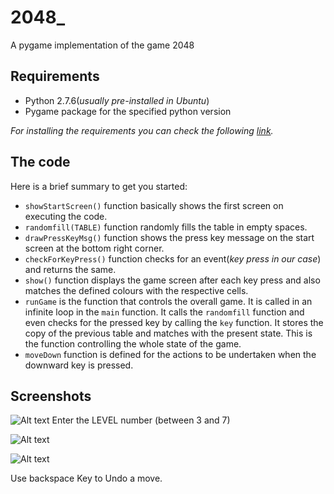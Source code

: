 # 2048_
A pygame implementation of the game 2048

## Requirements

* Python 2.7.6(*usually pre-installed in Ubuntu*)
* Pygame package for the specified python version

*For installing the requirements you can check the following [link](https://inventwithpython.com/pygame/chapter1.html).*

## The code

Here is a brief summary to get you started:

* `showStartScreen()` function basically shows the first screen on executing the code. 
* `randomfill(TABLE)` function randomly fills the table in empty spaces.
* `drawPressKeyMsg()` function shows the press key message on the start screen at the bottom right corner.
* `checkForKeyPress()` function checks for an event(*key press in our case*) and returns the same.
* `show()` function displays the game screen after each key press and also matches the defined colours with the respective cells.
* `runGame` is the function that controls the overall game. It is called in an infinite loop in the `main` function. It calls the `randomfill` function and even checks for the pressed key by calling the `key` function. It stores the copy of the previous table and matches with the present state. This is the function controlling the whole state of the game.
* `moveDown` function is defined for the actions to be undertaken when the downward key is pressed.

## Screenshots
![Alt text](https://drive.google.com/open?id=1Q67rCTbfFfBSJx1PGnQBg4RXXf5ZOQ6E)
Enter the LEVEL number (between 3 and 7)

![Alt text](https://drive.google.com/open?id=1pRD1rNKV6f6xp3ROkS1Pq_CFCVIwlYMm)

![Alt text](https://drive.google.com/open?id=1iL2Q8sMI742adrxaP36joajDU4l8G20J)

Use backspace Key to Undo a move.
